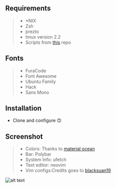 ## **Requirements**

> - *NIX
> - Zsh
> - prezto
> - tmux version 2.2
> - Scripts from [this](https://github.com/Blacksuan19/Dotfiles/tree/master/bin/bin) repo


## **Fonts**

> - FuraCode
> - Font Awesome
> - Ubuntu Family
> - Hack
> - Sans Mono


## **Installation**

- Clone and configure 🙃

## **Screenshot**

> - Colors: Thanks to [material ocean](https://github.com/material-ocean)
> - Bar: Polybar
> - System Info: ufetch
> - Text editor: neovim
> - Vim configs:Credits goes to [blacksuan19](@blacksuan19)

![alt text](hhttps://raw.githubusercontent.com/blackdracula18/Dotfiles/master/Screenshot/2019-12-02_15-16.png)
